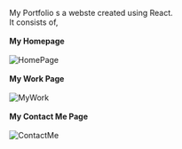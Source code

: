 My Portfolio s a webste created using React. <br>
It consists of, <br><br>
<b>My Homepage</b><br><br>
![HomePage](https://user-images.githubusercontent.com/40931657/121116762-ae1e2d80-c834-11eb-8414-4834524432cf.png)
<br>
<br><b>My Work Page</b> <br><br>
![MyWork](https://user-images.githubusercontent.com/40931657/121116784-b5453b80-c834-11eb-904a-c326fa715095.png)
  <br><br><b>My Contact Me Page</b><br><br>
![ContactMe](https://user-images.githubusercontent.com/40931657/121116804-bb3b1c80-c834-11eb-9744-9323de8a7c52.png)
